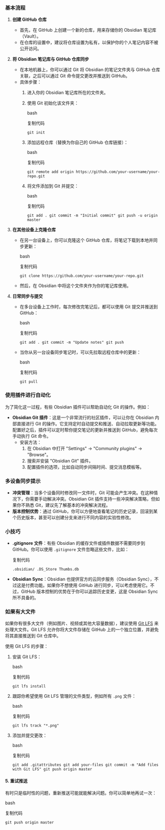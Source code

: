 ### 基本流程

1. **创建 GitHub 仓库**
    
    - 首先，在 GitHub 上创建一个新的仓库，用来存储你的 Obsidian 笔记库（Vault）。
    - 在仓库的设置中，建议将仓库设置为私有，以保护你的个人笔记内容不被公开访问。
2. **将 Obsidian 笔记库与 GitHub 仓库同步**
    
    - 在本地机器上，你可以通过 Git 将 Obsidian 的笔记文件夹与 GitHub 仓库关联，之后可以通过 Git 命令提交更改并推送到 GitHub。
    - 具体步骤：
        1. 进入你的 Obsidian 笔记库所在的文件夹。
        2. 使用 Git 初始化该文件夹：
            
            bash
            
            复制代码
            
            `git init`
            
        3. 添加远程仓库（替换为你自己的 GitHub 仓库链接）：
            
            bash
            
            复制代码
            
            `git remote add origin https://github.com/your-username/your-repo.git`
            
        4. 将文件添加到 Git 并提交：
            
            bash
            
            复制代码
            
            `git add . git commit -m "Initial commit" git push -u origin master`
            
3. **在其他设备上克隆仓库**
    
    - 在另一台设备上，你可以克隆这个 GitHub 仓库，将笔记下载到本地并同步更新：
        
        bash
        
        复制代码
        
        `git clone https://github.com/your-username/your-repo.git`
        
    - 然后，在 Obsidian 中将这个文件夹作为你的笔记库使用。
4. **日常同步与提交**
    
    - 在多台设备上工作时，每次修改完笔记后，都可以使用 Git 提交并推送到 GitHub：
        
        bash
        
        复制代码
        
        `git add . git commit -m "Update notes" git push`
        
    - 当你从另一台设备同步笔记时，可以先拉取远程仓库中的更新：
        
        bash
        
        复制代码
        
        `git pull`
        

### 使用插件进行自动化

为了简化这一过程，有些 Obsidian 插件可以帮助自动化 Git 的操作。例如：

- **Obsidian Git 插件**：这是一个非常流行的社区插件，可以让你在 Obsidian 内部直接进行 Git 的操作。它支持定时自动提交和推送、自动拉取更新等功能。配置好之后，插件可以定时帮你提交笔记的更新并推送到 GitHub，避免每次手动执行 Git 命令。
    - 安装方法：
        1. 在 Obsidian 中打开 "Settings" -> "Community plugins" -> "Browse"。
        2. 搜索并安装 "Obsidian Git" 插件。
        3. 配置插件的选项，比如自动同步间隔时间、提交消息模板等。

### 多设备同步提示

- **冲突管理**：当多个设备同时修改同一文件时，Git 可能会产生冲突。在这种情况下，你需要手动解决冲突。Obsidian Git 插件支持一些冲突解决策略，但如果你不熟悉 Git，建议先了解基本的冲突解决流程。
- **版本控制优势**：通过 GitHub，你可以方便地查看笔记的历史记录，回滚到某个历史版本，甚至可以创建分支来进行不同内容的实验性修改。

### 小技巧

- **.gitignore 文件**：有些 Obsidian 的缓存文件或插件数据不需要同步到 GitHub。你可以使用 `.gitignore` 文件忽略这些文件，比如：
    
    复制代码
    
    `.obsidian/ .DS_Store Thumbs.db`
    
- **Obsidian Sync**：Obsidian 也提供官方的云同步服务（Obsidian Sync），不过这是付费功能。如果你不想使用 GitHub 进行同步，可以考虑使用它。不过，GitHub 版本控制的优势在于你可以追踪历史变更，这是 Obsidian Sync 所不具备的。


### 如果有大文件
如果你有很多大文件（例如图片、视频或其他大容量数据），建议使用 [Git LFS](https://git-lfs.github.com/) 来处理大文件。Git LFS 允许你将大文件存储在 GitHub 上的一个独立位置，并避免将其直接推送到 Git 仓库中。

使用 Git LFS 的步骤：

1. 安装 Git LFS：
    
    bash
    
    复制代码
    
    `git lfs install`
    
2. 跟踪你希望使用 Git LFS 管理的文件类型，例如所有 `.png` 文件：
    
    bash
    
    复制代码
    
    `git lfs track "*.png"`
    
3. 添加并提交更改：
    
    bash
    
    复制代码
    
    `git add .gitattributes git add your-files git commit -m "Add files with Git LFS" git push origin master`
    

#### 5. 重试推送

有时只是临时性的问题，重新推送可能就能解决问题。你可以简单地再试一次：

bash

复制代码

`git push origin master`